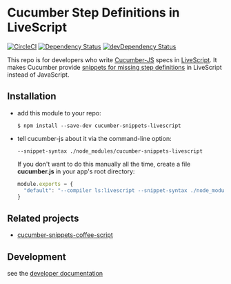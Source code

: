 # Cucumber Step Definitions in LiveScript

[![CircleCI](https://circleci.com/gh/kevgo/cucumber-snippets-livescript.svg?style=shield)](https://circleci.com/gh/kevgo/cucumber-snippets-livescript)
[![Dependency Status](https://david-dm.org/kevgo/cucumber-snippets-livescript.svg)](https://david-dm.org/kevgo/cucumber-snippets-livescript)
[![devDependency Status](https://david-dm.org/kevgo/cucumber-snippets-livescript/dev-status.svg)](https://david-dm.org/kevgo/cucumber-snippets-livescript#info=devDependencies)

This repo is for developers who write
[Cucumber-JS](https://github.com/cucumber/cucumber-js)
specs in [LiveScript](http://livescript.net).
It makes Cucumber provide
[snippets for missing step definitions](https://github.com/cucumber/cucumber-js#custom-snippet-syntax)
in LiveScript instead of JavaScript.


## Installation

* add this module to your repo:

  ```
  $ npm install --save-dev cucumber-snippets-livescript
  ```

* tell cucumber-js about it via the command-line option:

  ```
  --snippet-syntax ./node_modules/cucumber-snippets-livescript
  ```

  If you don't want to do this manually all the time, create a file __cucumber.js__ in your app's root directory:

  ```javascript
  module.exports = {
    "default": "--compiler ls:livescript --snippet-syntax ./node_modules/cucumber-snippets-livescript"
  }
  ```


## Related projects

* [cucumber-snippets-coffee-script](https://github.com/charlierudolph/cucumber-snippets-coffee-script)


## Development

see the [developer documentation](CONTRIBUTING.md)
